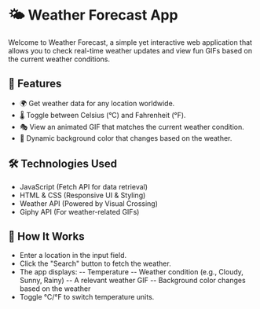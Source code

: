 # 🌤️ Weather Forecast App
Welcome to Weather Forecast, a simple yet interactive web application that allows you to check real-time weather updates and view fun GIFs based on the current weather conditions.

## 🚀 Features
- 🌍 Get weather data for any location worldwide.
- 🌡️ Toggle between Celsius (°C) and Fahrenheit (°F).
- 🎭 View an animated GIF that matches the current weather condition.
- 🎨 Dynamic background color that changes based on the weather.

## 🛠️ Technologies Used
- JavaScript (Fetch API for data retrieval)
- HTML & CSS (Responsive UI & Styling)
- Weather API (Powered by Visual Crossing)
- Giphy API (For weather-related GIFs)

## 🎯 How It Works
- Enter a location in the input field.
- Click the "Search" button to fetch the weather.
- The app displays:
-- Temperature
-- Weather condition (e.g., Cloudy, Sunny, Rainy)
-- A relevant weather GIF
-- Background color changes based on the weather
- Toggle °C/°F to switch temperature units.
